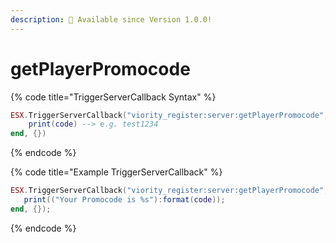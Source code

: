 ```yaml
---
description: 🔧 Available since Version 1.0.0!
---
```


# getPlayerPromocode



{% code title="TriggerServerCallback Syntax" %}
```lua
ESX.TriggerServerCallback("viority_register:server:getPlayerPromocode", function(code)
    print(code) --> e.g. test1234
end, {})
```
{% endcode %}

{% code title="Example TriggerServerCallback" %}
```lua
ESX.TriggerServerCallback("viority_register:server:getPlayerPromocode", function(code)
   print(("Your Promocode is %s"):format(code));
end, {});
```
{% endcode %}
